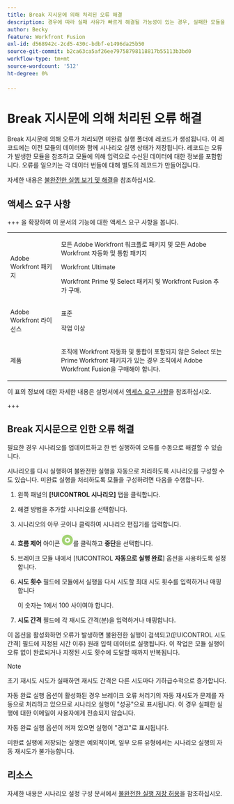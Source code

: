 ```yaml
---
title: Break 지시문에 의해 처리된 오류 해결
description: 경우에 따라 실패 사유가 빠르게 해결될 가능성이 있는 경우, 실패한 모듈을 다시 실행하는 것이 유용합니다.
author: Becky
feature: Workfront Fusion
exl-id: d568942c-2cd5-430c-bdbf-e1496da25b50
source-git-commit: b2ca63ca5af26ee79758798118817b55113b3bd0
workflow-type: tm+mt
source-wordcount: '512'
ht-degree: 0%

---
```


# Break 지시문에 의해 처리된 오류 해결

Break 지시문에 의해 오류가 처리되면 미완료 실행 폴더에 레코드가 생성됩니다. 이 레코드에는 이전 모듈의 데이터와 함께 시나리오 실행 상태가 저장됩니다. 레코드는 오류가 발생한 모듈을 참조하고 모듈에 의해 입력으로 수신된 데이터에 대한 정보를 포함합니다. 오류를 일으키는 각 데이터 번들에 대해 별도의 레코드가 만들어집니다.

자세한 내용은 [불완전한 실행 보기 및 해결](/help/workfront-fusion/manage-scenarios/view-and-resolve-incomplete-executions.md)을 참조하십시오.

## 액세스 요구 사항

+++ 을 확장하여 이 문서의 기능에 대한 액세스 요구 사항을 봅니다.

<table style="table-layout:auto">
 <col> 
 <col> 
 <tbody> 
  <tr> 
   <td role="rowheader">Adobe Workfront 패키지</td> 
   <td> <p>모든 Adobe Workfront 워크플로 패키지 및 모든 Adobe Workfront 자동화 및 통합 패키지</p><p>Workfront Ultimate</p><p>Workfront Prime 및 Select 패키지 및 Workfront Fusion 추가 구매.</p> </td> 
  </tr> 
  <tr data-mc-conditions=""> 
   <td role="rowheader">Adobe Workfront 라이선스</td> 
   <td> <p>표준</p><p>작업 이상</p> </td> 
  </tr> 
  <tr> 
   <td role="rowheader">제품</td> 
   <td>
   <p>조직에 Workfront 자동화 및 통합이 포함되지 않은 Select 또는 Prime Workfront 패키지가 있는 경우 조직에서 Adobe Workfront Fusion을 구매해야 합니다.</li></ul>
   </td> 
  </tr>
 </tbody> 
</table>

이 표의 정보에 대한 자세한 내용은 설명서에서 [액세스 요구 사항](/help/workfront-fusion/references/licenses-and-roles/access-level-requirements-in-documentation.md)을 참조하십시오.

+++

## Break 지시문으로 인한 오류 해결

필요한 경우 시나리오를 업데이트하고 한 번 실행하여 오류를 수동으로 해결할 수 있습니다.

시나리오를 다시 실행하여 불완전한 실행을 자동으로 처리하도록 시나리오를 구성할 수도 있습니다. 미완료 실행을 처리하도록 모듈을 구성하려면 다음을 수행합니다.

1. 왼쪽 패널의 **[!UICONTROL 시나리오]** 탭을 클릭합니다.
1. 해결 방법을 추가할 시나리오를 선택합니다.
1. 시나리오의 아무 곳이나 클릭하여 시나리오 편집기를 입력합니다.
1. **흐름 제어** 아이콘 ![흐름 제어](assets/flow-control-icon.png)를 클릭하고 **중단**&#x200B;을 선택합니다.
1. 브레이크 모듈 내에서 [!UICONTROL **자동으로 실행 완료**] 옵션을 사용하도록 설정합니다.
1. **시도 횟수** 필드에 모듈에서 실행을 다시 시도할 최대 시도 횟수를 입력하거나 매핑합니다

   이 숫자는 1에서 100 사이여야 합니다.
1. **시도 간격** 필드에 각 재시도 간격(분)을 입력하거나 매핑합니다.

이 옵션을 활성화하면 오류가 발생하면 불완전한 실행이 검색되고([!UICONTROL 시도 간격] 필드에 지정된 시간 이후) 원래 입력 데이터로 실행됩니다. 이 작업은 모듈 실행이 오류 없이 완료되거나 지정된 시도 횟수에 도달할 때까지 반복됩니다.

>[!NOTE]
>
>초기 재시도 시도가 실패하면 재시도 간격은 다른 시도마다 기하급수적으로 증가합니다.


자동 완료 실행 옵션이 활성화된 경우 브레이크 오류 처리기의 자동 재시도가 문제를 자동으로 처리하고 있으므로 시나리오 실행이 &quot;성공&quot;으로 표시됩니다. 이 경우 실패한 실행에 대한 이메일이 사용자에게 전송되지 않습니다.

자동 완료 실행 옵션이 꺼져 있으면 실행이 &quot;경고&quot;로 표시됩니다.

미완료 실행에 저장되는 실행은 예외적이며, 일부 오류 유형에서는 시나리오 실행의 자동 재시도가 불가능합니다.

## 리소스

자세한 내용은 시나리오 설정 구성 문서에서 [불완전한 실행 저장 허용](/help/workfront-fusion/create-scenarios/config-scenarios-settings/configure-scenario-settings.md#allow-storing-incomplete-executions)을 참조하십시오.
